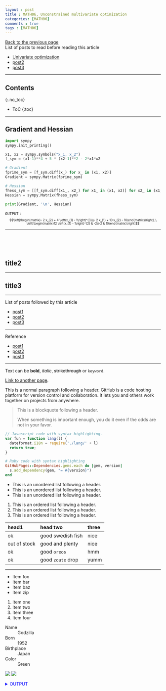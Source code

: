 ```yaml
---
layout : post
title : MATH06, Unconstrained multivariate optimization
categories: [MATH06]
comments : true
tags : [MATH06]
---
```

[Back to the previous page](https://userdyk-github.github.io/Study.html) <br>
List of posts to read before reading this article
- <a href='https://userdyk-github.github.io/math06/MATH06-Univariate-optimization.html'>Univariate optimization</a>
- <a href='https://userdyk-github.github.io/'>post2</a>
- <a href='https://userdyk-github.github.io/'>post3</a>

---

## Contents
{:.no_toc}

* ToC
{:toc}

<hr class="division1">

## Gradient and Hessian

```python
import sympy
sympy.init_printing()

x1, x2 = sympy.symbols("x_1, x_2") 
f_sym = (x1-1)**4 + 5 * (x2-1)**2 - 2*x1*x2 

# Gradient
fprime_sym = [f_sym.diff(x_) for x_ in (x1, x2)]
Gradient = sympy.Matrix(fprime_sym)

# Hessian  
fhess_sym = [[f_sym.diff(x1_, x2_) for x1_ in (x1, x2)] for x2_ in (x1, x2)] 
Hessian = sympy.Matrix(fhess_sym)

print(Gradient, '\n', Hessian)
```
`OUTPUT` :
<span style="font-size: 70%;"> $$\left[\begin{matrix}- 2 x_{2} + 4 \left(x_{1} - 1\right)^{3}\\- 2 x_{1} + 10 x_{2} - 10\end{matrix}\right] ,\ \left[\begin{matrix}12 \left(x_{1} - 1\right)^{2} & -2\\-2 & 10\end{matrix}\right]$$</span>

<hr class="division2">

<br><br><br>

## title2

<hr class="division2">

## title3

<hr class="division1">

List of posts followed by this article
- [post1](https://userdyk-github.github.io/)
- <a href='https://userdyk-github.github.io/'>post2</a>
- <a href='https://userdyk-github.github.io/'>post3</a>

---

Reference
- [post1](https://userdyk-github.github.io/)
- <a href='https://userdyk-github.github.io/'>post2</a>
- <a href='https://userdyk-github.github.io/'>post3</a>

---

Text can be **bold**, _italic_, ~~strikethrough~~ or `keyword`.

[Link to another page](another-page).

This is a normal paragraph following a header. GitHub is a code hosting platform for version control and collaboration. It lets you and others work together on projects from anywhere.

> This is a blockquote following a header.
>
> When something is important enough, you do it even if the odds are not in your favor.

```js
// Javascript code with syntax highlighting.
var fun = function lang(l) {
  dateformat.i18n = require('./lang/' + l)
  return true;
}
```

```ruby
# Ruby code with syntax highlighting
GitHubPages::Dependencies.gems.each do |gem, version|
  s.add_dependency(gem, "= #{version}")
end
```

*   This is an unordered list following a header.
*   This is an unordered list following a header.
*   This is an unordered list following a header.

1.  This is an ordered list following a header.
2.  This is an ordered list following a header.
3.  This is an ordered list following a header.

| head1        | head two          | three |
|:-------------|:------------------|:------|
| ok           | good swedish fish | nice  |
| out of stock | good and plenty   | nice  |
| ok           | good `oreos`      | hmm   |
| ok           | good `zoute` drop | yumm  |

* * *

*   Item foo
*   Item bar
*   Item baz
*   Item zip


1.  Item one
1.  Item two
1.  Item three
1.  Item four

<dl>
<dt>Name</dt>
<dd>Godzilla</dd>
<dt>Born</dt>
<dd>1952</dd>
<dt>Birthplace</dt>
<dd>Japan</dd>
<dt>Color</dt>
<dd>Green</dd>
</dl>


![](https://assets-cdn.github.com/images/icons/emoji/octocat.png)
![](https://guides.github.com/activities/hello-world/branching.png)

<details markdown="1">
<summary class='jb-small' style="color:blue">OUTPUT</summary>
<hr class='division3'>
<hr class='division3'>
</details>
